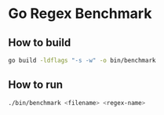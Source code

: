 # Go Regex Benchmark

## How to build

```sh
go build -ldflags "-s -w" -o bin/benchmark
```

## How to run

```sh
./bin/benchmark <filename> <regex-name>
```
